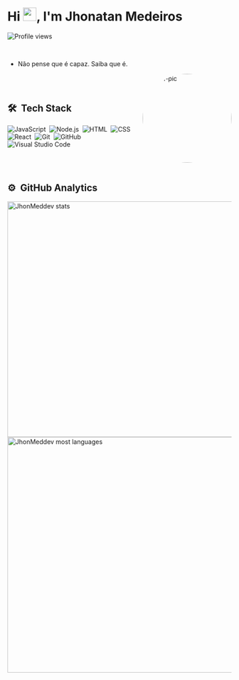 
<h1 align="left">Hi <img src="https://raw.githubusercontent.com/kaueMarques/kaueMarques/master/hi.gif" width="30px">, I'm Jhonatan Medeiros</h1>
<p align="left"> <img src="https://komarev.com/ghpvc/?username=JhonMeddev&color=yellow" alt="Profile views" /> </p>



<div style="display: inline_block"><br>

  - Não pense que é capaz. Saiba que é.
  
  <img align="right" alt="Jhon-pic" height="200" style="border-radius:150px;" src="https://i.giphy.com/media/sULKEgDMX8LcI/giphy.webp">
  
</div>

<br><br>

## 🛠 &nbsp;Tech Stack

![JavaScript](https://img.shields.io/badge/-JavaScript-05122A?style=flat&logo=javascript)&nbsp;
![Node.js](https://img.shields.io/badge/-Node.js-05122A?style=flat&logo=node.js)&nbsp;
![HTML](https://img.shields.io/badge/-HTML-05122A?style=flat&logo=HTML5)&nbsp;
![CSS](https://img.shields.io/badge/-CSS-05122A?style=flat&logo=CSS3&logoColor=1572B6)&nbsp;
![React](https://img.shields.io/badge/-React-05122A?style=flat&logo=react)&nbsp;
![Git](https://img.shields.io/badge/-Git-05122A?style=flat&logo=git)&nbsp;
![GitHub](https://img.shields.io/badge/-GitHub-05122A?style=flat&logo=github)&nbsp;
![Visual Studio Code](https://img.shields.io/badge/-Visual%20Studio%20Code-05122A?style=flat&logo=visual-studio-code&logoColor=007ACC)&nbsp;

<br><br>

## ⚙️ &nbsp;GitHub Analytics

<p align="left">
<img width="530em" src="https://github-readme-stats.vercel.app/api?username=JhonMeddev&show_icons=true&theme=vision-friendly-dark" alt="JhonMeddev stats"/>
<img width="530em" src="https://github-readme-stats.vercel.app/api/top-langs/?username=JhonMeddev&layout=compact&theme=vision-friendly-dark" alt="JhonMeddev most languages"/>
</p>

<br><br>

</div>
  
  ##
 
<div> 


